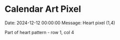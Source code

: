 # Calendar Art Pixel

Date: 2024-12-12 00:00:00
Message: Heart pixel (1,4)

Part of heart pattern - row 1, col 4
